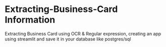 # Extracting-Business-Card Information
Extracting Business Card using OCR &amp; Regular expression, creating an app using streamlit and save it in your database like postgres/sql
